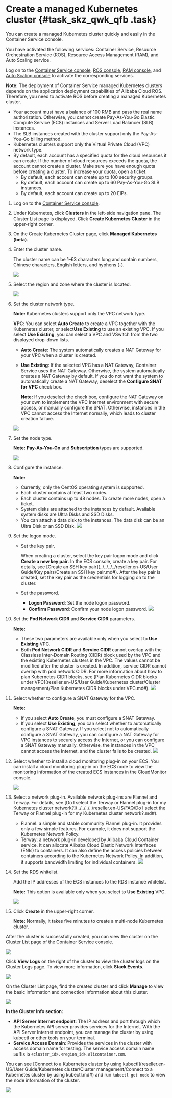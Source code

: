 # Create a managed Kubernetes cluster {#task_skz_qwk_qfb .task}

You can create a managed Kubernetes cluster quickly and easily in the Container Service console.

You have activated the following services: Container Service, Resource Orchestration Service \(ROS\), Resource Access Management \(RAM\), and Auto Scaling service.

Log on to the [Container Service console](https://partners-intl.console.aliyun.com/#/cs), [ROS console](https://partners-intl.console.aliyun.com/#/ros), [RAM console](https://partners-intl.console.aliyun.com/#/ram), and [Auto Scaling console](https://partners-intl.console.aliyun.com/#/essnew) to activate the corresponding services.

**Note:** The deployment of Container Service managed Kubernetes clusters depends on the application deployment capabilities of Alibaba Cloud ROS. Therefore, you need to activate ROS before creating a managed Kubernetes cluster.

-   Your account must have a balance of 100 RMB and pass the real name authorization. Otherwise, you cannot create Pay-As-You-Go Elastic Compute Service \(ECS\) instances and Server Load Balancer \(SLB\) instances.
-   The SLB instances created with the cluster support only the Pay-As-You-Go billing method.
-   Kubernetes clusters support only the Virtual Private Cloud \(VPC\) network type.
-   By default, each account has a specified quota for the cloud resources it can create. If the number of cloud resources exceeds the quota, the account cannot create a cluster. Make sure you have enough quota before creating a cluster. To increase your quota, open a ticket.
    -   By default, each account can create up to 100 security groups.
    -   By default, each account can create up to 60 Pay-As-You-Go SLB instances.
    -   By default, each account can create up to 20 EIPs.

1.  Log on to the [Container Service console](https://partners-intl.console.aliyun.com/#/cs). 
2.  Under Kubernetes, click **Clusters** in the left-side navigation pane. The Cluster List page is displayed. Click **Create Kubernetes Cluster** in the upper-right corner. 
3.  On the Create Kubernetes Cluster page, click **Managed Kubernetes \(beta\)**. 
4.  Enter the cluster name. 

    The cluster name can be 1–63 characters long and contain numbers, Chinese characters, English letters, and hyphens \(-\).

    ![](http://static-aliyun-doc.oss-cn-hangzhou.aliyuncs.com/assets/img/40726/154357213121257_en-US.png)

5.  Select the region and zone where the cluster is located. 

    ![](http://static-aliyun-doc.oss-cn-hangzhou.aliyuncs.com/assets/img/40726/154357213221258_en-US.png)

6.  Set the cluster network type. 

    **Note:** Kubernetes clusters support only the VPC network type.

    **VPC**: You can select **Auto Create** to create a VPC together with the Kubernetes cluster, or select**Use Existing** to use an existing VPC. If you select **Use Existing**, you can select a VPC and VSwitch from the two displayed drop-down lists.

    -   **Auto Create**: The system automatically creates a NAT Gateway for your VPC when a cluster is created.
    -   **Use Existing**: If the selected VPC has a NAT Gateway, Container Service uses the NAT Gateway. Otherwise, the system automatically creates a NAT Gateway by default. If you do not want the system to automatically create a NAT Gateway, deselect the **Configure SNAT for VPC** check box.

        **Note:** If you deselect the check box, configure the NAT Gateway on your own to implement the VPC Internet environment with secure access, or manually configure the SNAT. Otherwise, instances in the VPC cannot access the Internet normally, which leads to cluster creation failure.

    ![](http://static-aliyun-doc.oss-cn-hangzhou.aliyuncs.com/assets/img/40726/154357213221259_en-US.png)

7.  Set the node type. 

    **Note:** **Pay-As-You-Go** and **Subscription** types are supported.

    ![](http://static-aliyun-doc.oss-cn-hangzhou.aliyuncs.com/assets/img/40726/154357213221260_en-US.png)

8.  Configure the instance. 

    **Note:** 

    -   Currently, only the CentOS operating system is supported.
    -   Each cluster contains at least two nodes.
    -   Each cluster contains up to 48 nodes. To create more nodes, open a ticket.
    -   System disks are attached to the instances by default. Available system disks are Ultra Disks and SSD Disks.
    -   You can attach a data disk to the instances. The data disk can be an Ultra Disk or an SSD Disk.
    ![](http://static-aliyun-doc.oss-cn-hangzhou.aliyuncs.com/assets/img/40726/154357213221261_en-US.png)

9.  Set the logon mode. 

    -   Set the key pair.

        When creating a cluster, select the key pair logon mode and click **Create a new key pair**. In the ECS console, create a key pair. For details, see [Create an SSH key pair](../../../../reseller.en-US/User Guide/Key pairs/Create an SSH key pair.md#). After the key pair is created, set the key pair as the credentials for logging on to the cluster.

    -   Set the password.
        -   **Logon Password**: Set the node logon password.
        -   **Confirm Password**: Confirm your node logon password.
    ![](http://static-aliyun-doc.oss-cn-hangzhou.aliyuncs.com/assets/img/40726/154357213221262_en-US.png)

10. Set the **Pod Network CIDR** and **Service CIDR** parameters. 

    **Note:** 

    -   These two parameters are available only when you select to **Use Existing** VPC.
    -   Both **Pod Network CIDR** and **Service CIDR** cannot overlap with the Classless Inter-Domain Routing \(CIDR\) block used by the VPC and the existing Kubernetes clusters in the VPC. The values cannot be modified after the cluster is created. In addition, service CIDR cannot overlap with pod network CIDR. For more information about how to plan Kubernetes CIDR blocks, see [Plan Kubernetes CIDR blocks under VPC](reseller.en-US/User Guide/Kubernetes cluster/Cluster management/Plan Kubernetes CIDR blocks under VPC.md#).
    ![](http://static-aliyun-doc.oss-cn-hangzhou.aliyuncs.com/assets/img/40726/154357213221265_en-US.png)

11. Select whether to configure a SNAT Gateway for the VPC. 

    **Note:** 

    -   If you select **Auto Create**, you must configure a SNAT Gateway.
    -   If you select **Use Existing**, you can select whether to automatically configure a SNAT Gateway. If you select not to automatically configure a SNAT Gateway, you can configure a NAT Gateway for VPC instances to securely access the Internet, or you can configure a SNAT Gateway manually. Otherwise, the instances in the VPC cannot access the Internet, and the cluster fails to be created.
    ![](http://static-aliyun-doc.oss-cn-hangzhou.aliyuncs.com/assets/img/40726/154357213221267_en-US.png)

12. Select whether to install a cloud monitoring plug-in on your ECS. You can install a cloud monitoring plug-in on the ECS node to view the monitoring information of the created ECS instances in the CloudMonitor console.

    ![](http://static-aliyun-doc.oss-cn-hangzhou.aliyuncs.com/assets/img/40726/154357213221268_en-US.png)

13. Select a network plug-in. Available network plug-ins are Flannel and Terway. For details, see [Do I select the Terway or Flannel plug-in for my Kubernetes cluster network?](../../../../reseller.en-US/FAQ/Do I select the Terway or Flannel plug-in for my Kubernetes cluster network?.md#). 

    -   Flannel: a simple and stable community Flannel plug-in. It provides only a few simple features. For example, it does not support the Kubernetes Network Policy.
    -   Terway: a network plug-in developed by Alibaba Cloud Container service. It can allocate Alibaba Cloud Elastic Network Interfaces \(ENIs\) to containers. It can also define the access policies between containers according to the Kubernetes Network Policy. In addition, it supports bandwidth limiting for individual containers.
    ![](http://static-aliyun-doc.oss-cn-hangzhou.aliyuncs.com/assets/img/40726/154357213221269_en-US.png)

14. Set the RDS whitelist. 

    Add the IP addresses of the ECS instances to the RDS instance whitelist.

    **Note:** This option is available only when you select to **Use Existing** VPC.

    ![](http://static-aliyun-doc.oss-cn-hangzhou.aliyuncs.com/assets/img/40726/154357213221270_en-US.png)

15. Click **Create** in the upper-right corner. 

    **Note:** Normally, it takes five minutes to create a multi-node Kubernetes cluster.


After the cluster is successfully created, you can view the cluster on the Cluster List page of the Container Service console.

![](http://static-aliyun-doc.oss-cn-hangzhou.aliyuncs.com/assets/img/40726/154357213221425_en-US.png)

Click **View Logs** on the right of the cluster to view the cluster logs on the Cluster Logs page. To view more information, click **Stack Events**.

![](http://static-aliyun-doc.oss-cn-hangzhou.aliyuncs.com/assets/img/40726/154357213221426_en-US.png)

On the Cluster List page, find the created cluster and click **Manage** to view the basic information and connection information about this cluster.

![](http://static-aliyun-doc.oss-cn-hangzhou.aliyuncs.com/assets/img/40726/154357213221427_en-US.png)

**In the Cluster Info section:**

-   **API Server Internet endpoint**: The IP address and port through which the Kubernetes API server provides services for the Internet. With the API Server Internet endpoint, you can manage the cluster by using kubectl or other tools on your terminal.
-   **Service Access Domain**: Provides the services in the cluster with access domain name for testing. The service access domain name suffix is `<cluster_id>.<region_id>.alicontainer.com`.

You can see [Connect to a Kubernetes cluster by using kubectl](reseller.en-US/User Guide/Kubernetes cluster/Cluster management/Connect to a Kubernetes cluster by using kubectl.md#) and run `kubectl get node` to view the node information of the cluster.

![](http://static-aliyun-doc.oss-cn-hangzhou.aliyuncs.com/assets/img/40726/154357213221438_en-US.png)

